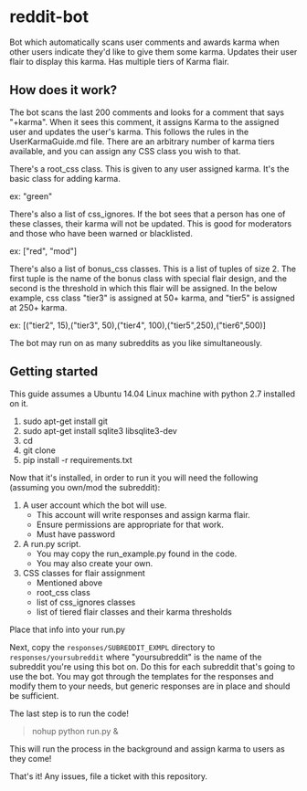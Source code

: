 # reddit-bot

Bot which automatically scans user comments and awards karma when other users indicate they'd like to give them some karma. Updates their user flair to display this karma. Has multiple tiers of Karma flair.

## How does it work?

The bot scans the last 200 comments and looks for a comment that says "+karma". When it sees this comment, it assigns Karma to the assigned user and updates the user's karma. This follows the rules in the UserKarmaGuide.md file. There are an arbitrary number of karma tiers available, and you can assign any CSS class you wish to that. 

There's a root_css class. This is given to any user assigned karma. It's the basic class for adding karma.

ex: "green"

There's also a list of css_ignores. If the bot sees that a person has one of these classes, their karma will not be updated. This is good for moderators and those who have been warned or blacklisted.

ex: ["red", "mod"]

There's also a list of bonus_css classes. This is a list of tuples of size 2. The first tuple is the name of the bonus class with special flair design, and the second is the threshold in which this flair will be assigned. In the below example, css class "tier3" is assigned at 50+ karma, and "tier5" is assigned at 250+ karma. 

ex: [("tier2", 15),("tier3", 50),("tier4", 100),("tier5",250),("tier6",500)]

The bot may run on as many subreddits as you like simultaneously. 

## Getting started

This guide assumes a Ubuntu 14.04 Linux machine with python 2.7 installed on it. 

1. sudo apt-get install git
2. sudo apt-get install sqlite3 libsqlite3-dev
3. cd <directory you wish to hold the bot>
4. git clone <url to this repository>
5. pip install -r requirements.txt

Now that it's installed, in order to run it you will need the following (assuming you own/mod the subreddit):

1. A user account which the bot will use. 
    * This account will write responses and assign karma flair. 
    * Ensure permissions are appropriate for that work.
    * Must have password
2. A run.py script. 
    * You may copy the run_example.py found in the code.
    * You may also create your own.
3. CSS classes for flair assignment
    * Mentioned above
    * root_css class
    * list of css_ignores classes
    * list of tiered flair classes and their karma thresholds

Place that info into your run.py

Next, copy the `responses/SUBREDDIT_EXMPL` directory to `responses/yoursubreddit` where "yoursubreddit" is the name of the subreddit you're using this bot on. Do this for each subreddit that's going to use the bot. You may got through the templates for the responses and modify them to your needs, but generic responses are in place and should be sufficient.

The last step is to run the code!

> nohup python run.py &

This will run the process in the background and assign karma to users as they come!

That's it! Any issues, file a ticket with this repository.



